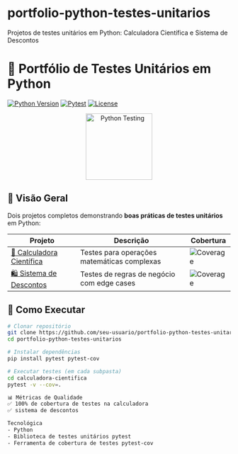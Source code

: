 # portfolio-python-testes-unitarios
Projetos de testes unitários em Python: Calculadora Científica e Sistema de Descontos
# 🧪 Portfólio de Testes Unitários em Python

[![Python Version](https://img.shields.io/badge/Python-3.9+-blue?logo=python)](https://www.python.org/downloads/)
[![Pytest](https://img.shields.io/badge/Pytest-7.4.0-green?logo=pytest)](https://docs.pytest.org)
[![License](https://img.shields.io/badge/License-MIT-yellow)](LICENSE)

<div align="center">
  <img src="https://media.giphy.com/media/LMt9638dO8dftAjtco/giphy.gif" width="150" alt="Python Testing">
</div>

## 📌 Visão Geral
Dois projetos completos demonstrando **boas práticas de testes unitários** em Python:

| Projeto          | Descrição                          | Cobertura       |
|------------------|-----------------------------------|-----------------|
| [🧮 Calculadora Científica](/calculadora-cientifica) | Testes para operações matemáticas complexas | ![Coverage](https://img.shields.io/badge/Coverage-100%25-brightgreen) |
| [🛍️ Sistema de Descontos](/sistema-descontos) | Testes de regras de negócio com edge cases | ![Coverage](https://img.shields.io/badge/Coverage-98%25-green) |

## 🚀 Como Executar

```bash
# Clonar repositório
git clone https://github.com/seu-usuario/portfolio-python-testes-unitarios.git
cd portfolio-python-testes-unitarios

# Instalar dependências
pip install pytest pytest-cov

# Executar testes (em cada subpasta)
cd calculadora-cientifica
pytest -v --cov=.

📊 Métricas de Qualidade
✅ 100% de cobertura de testes na calculadora
✅ sistema de descontos

Tecnológica
- Python
- Biblioteca de testes unitários pytest
- Ferramenta de cobertura de testes pytest-cov

